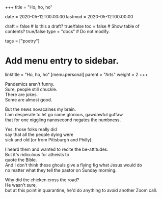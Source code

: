 +++
title = "Ho, ho, ho"

date = 2020-05-12T00:00:00
lastmod = 2020-05-12T00:00:00

draft = false  # Is this a draft? true/false
toc = false  # Show table of contents? true/false
type = "docs"  # Do not modify.

tags = ["poetry"]

# Add menu entry to sidebar.
linktitle = "Ho, ho, ho"
[menu.personal]
  parent = "Arts"
  weight = 2
+++

Pandemics aren't funny.</br>
Sure, people still chuckle.</br>
There are jokes.</br>
Some are almost good.

But the news novacaines my brain.</br>
I am desperate to let go some glorious, gawdawful guffaw</br>
that for one niggling nanosecond negates the numbness.

Yes, those folks really did</br>
say that all the people dying were</br>
sick and old (or from Pittsburgh and Philly).

I heard them and wanted to recite the be-attitudes.</br>
But it's ridiculous for atheists to</br>
quote the Bible.</br>
And I don't think these ghouls give a flying fig what Jesus would do</br>
no matter what they tell the pastor on Sunday morning.

Why did the chicken cross the road?</br>
He wasn't sure,</br>
but at this point in quarantine, he'd do anything to avoid another Zoom call.</br>
